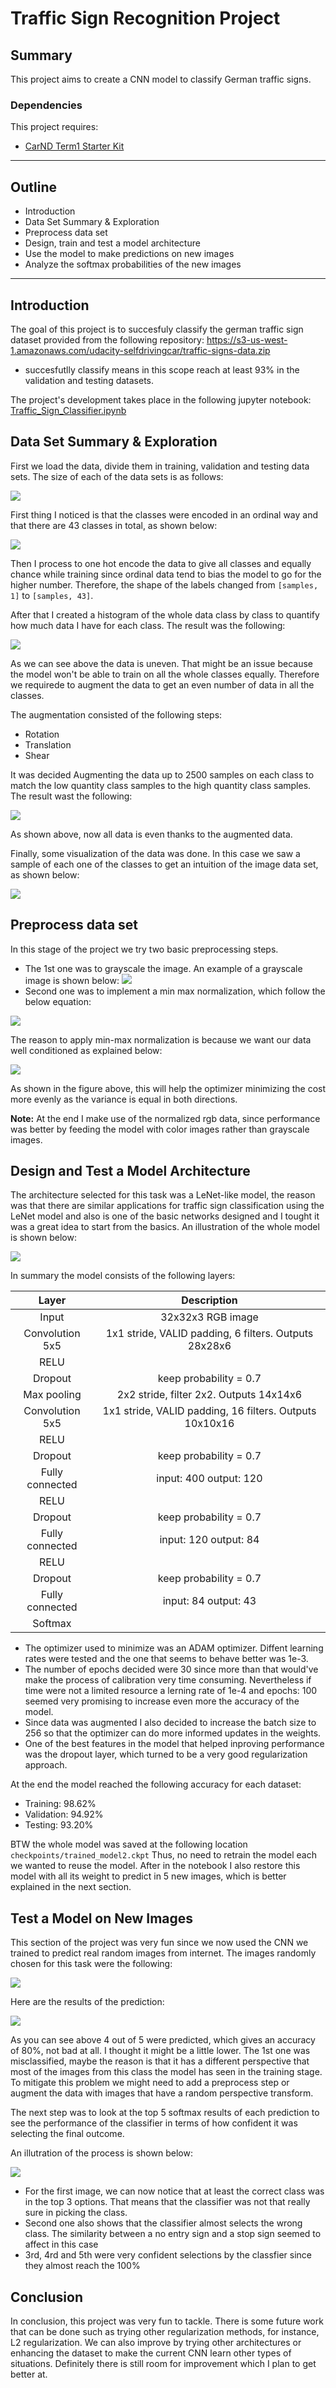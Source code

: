 # **Traffic Sign Recognition Project** 

## Summary

This project aims to create a CNN model to classify German traffic signs. 

### Dependencies
This project requires:

* [CarND Term1 Starter Kit](https://github.com/udacity/CarND-Term1-Starter-Kit)



---

## **Outline**


* Introduction
* Data Set Summary & Exploration
* Preprocess data set
* Design, train and test a model architecture
* Use the model to make predictions on new images
* Analyze the softmax probabilities of the new images


[//]: # (Image References)

[figure1]: ./figures/figure1.JPG
[figure2]: ./figures/figure2.JPG
[figure3]: ./figures/figure3.JPG
[figure4]: ./figures/figure4.jpg
[figure5]: ./figures/figure5.jpg
[figure6]: ./figures/figure6.JPG
[figure7]: ./figures/figure7.JPG
[figure8]: ./figures/figure8.JPG
[figure9]: ./figures/figure9.JPG
[figure10]: ./figures/figure10.JPG
[figure11]: ./figures/figure11.JPG
[figure12]: ./figures/figure12.JPG
---
## Introduction

The goal of this project is to succesfuly classify the german traffic sign dataset provided from the following repository: https://s3-us-west-1.amazonaws.com/udacity-selfdrivingcar/traffic-signs-data.zip

* succesfutlly classify means in this scope reach at least 93% in the validation and testing datasets.

The project's development takes place in the following jupyter notebook: [Traffic_Sign_Classifier.ipynb](https://github.com/CheloGE/CarND-Traffic-Sign-Classifier-Project/blob/master/Traffic_Sign_Classifier.ipynb)

## Data Set Summary & Exploration

First we load the data, divide them in training, validation and testing data sets. The size of each of the data sets is as follows:

![][figure3]

First thing I noticed is that the classes were encoded in an ordinal way and that there are 43 classes in total, as shown below:

![][figure4]

Then I process to one hot encode the data to give all classes and equally chance while training since ordinal data tend to bias the model to go for the higher number. Therefore, the shape of the labels changed from `[samples, 1]` to `[samples, 43]`.

After that I created a histogram of the whole data class by class to quantify how much data I have for each class. The result was the following:

![][figure5]

As we can see above the data is uneven. That might be an issue because the model won't be able to train on all the whole classes equally. Therefore we requirede to augment the data to get an even number of data in all the classes.

The augmentation consisted of the following steps:

   * Rotation
   * Translation
   * Shear

It was decided Augmenting the data up to 2500 samples on each class to match the low quantity class samples to the high quantity class samples. The result wast the following: 

![][figure6]

As shown above, now all data is even thanks to the augmented data. 

Finally, some visualization of the data was done. In this case we saw a sample of each one of the classes to get an intuition of the image data set, as shown below:

![][figure7]

## Preprocess data set

In this stage of the project we try two basic preprocessing steps. 

* The 1st one was to grayscale the image. An example of a grayscale image is shown below: 
![][figure8]
* Second one was to implement a min max normalization, which follow the below equation:

![][figure9]

The reason to apply min-max normalization is because we want our data well conditioned as explained below:

![][figure2]

As shown in the figure above, this will help the optimizer minimizing the cost more evenly as the variance is equal in both directions.  

**Note:** At the end I make use of the normalized rgb data, since performance was better by feeding the model with color images rather than grayscale images.


## Design and Test a Model Architecture

The architecture selected for this task was a LeNet-like model, the reason was that there are similar applications for traffic sign classification using the LeNet model and also is one of the basic networks designed and I tought it was a great idea to start from the basics. An illustration of the whole model is shown below:

![][figure1]


In summary the model consists of the following layers:

| Layer         		|     Description	        					            | 
|:---------------------:|:---------------------------------------------:            | 
| Input         		| 32x32x3 RGB image   							            | 
| Convolution 5x5     	| 1x1 stride, VALID padding, 6 filters. Outputs 28x28x6 	|
| RELU					|												            |
| Dropout				| keep probability = 0.7						            |
| Max pooling	      	| 2x2 stride, filter 2x2. Outputs 14x14x6 		            |
| Convolution 5x5     	| 1x1 stride, VALID padding, 16 filters. Outputs 10x10x16 	|
| RELU					|												            |
| Dropout				| keep probability = 0.7						            |
| Fully connected     	| input: 400 output: 120                     	            |
| RELU					|												            |
| Dropout				| keep probability = 0.7						            |
| Fully connected     	| input: 120 output: 84                    	                |
| RELU					|												            |
| Dropout				| keep probability = 0.7						            |
| Fully connected     	| input: 84 output: 43                     	                |
| Softmax				|         				    					            |
 
* The optimizer used to minimize was an ADAM optimizer. Diffent learning rates were tested and the one that seems to behave better was 1e-3.
* The number of epochs decided were 30 since more than that would've make the process of calibration very time consuming. Nevertheless if time were not a limited resource a lerning rate of 1e-4 and epochs: 100 seemed very promising to increase even more the accuracy of the model.
* Since data was augmented I also decided to increase the batch size to 256 so that the optimizer can do more informed updates in the weights. 
* One of the best features in the model that helped inproving performance was the dropout layer, which turned to be a very good regularization approach. 

At the end the model reached the following accuracy for each dataset:

* Training: 98.62%
* Validation: 94.92%
* Testing: 93.20%

BTW the whole model was saved at the following location `checkpoints/trained_model2.ckpt`
Thus, no need to retrain the model each we wanted to reuse the model. After in the notebook I also restore this model with all its weight to predict in 5 new images, which is better explained in the next section.

## Test a Model on New Images

This section of the project was very fun since we now used the CNN we trained to predict real random images from internet. The images randomly chosen for this task were the following:

![][figure10]

Here are the results of the prediction:

![][figure11]

As you can see above 4 out of 5 were predicted, which gives an accuracy of 80%, not bad at all. I thought it might be a little lower. The 1st one was misclassified, maybe the reason is that it has a different perspective that most of the images from this class the model has seen in the training stage. To mitigate this problem we might need to add a preprocess step or augment the data with images that have a random perspective transform.

The next step was to look at the top 5 softmax results of each prediction to see the performance of the classifier in terms of how confident it was selecting the final outcome.

An illutration of the process is shown below:

![][figure12]

* For the first image, we can now notice that at least the correct class was in the top 3 options. That means that the classifier was not that really sure in picking the class.
* Second one also shows that the classifier almost selects the wrong class. The similarity between a no entry sign and a stop sign seemed to affect in this case
* 3rd, 4rd and 5th were very confident selections by the classfier since they almost reach the 100%

## Conclusion

In conclusion, this project was very fun to tackle. There is some future work that can be done such as trying other regularization methods, for instance, L2 regularization. We can also improve by trying other architectures or enhancing the dataset to make the current CNN learn other types of situations. Definitely there is still room for improvement which I plan to get better at. 

